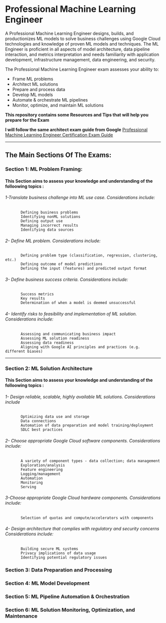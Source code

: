 # Professional Machine Learning Engineer
A Professional Machine Learning Engineer designs, builds, and productionizes ML models to solve business challenges using Google Cloud technologies and knowledge of proven ML models and techniques. The ML Engineer is proficient in all aspects of model architecture, data pipeline interaction, and metrics interpretation and needs familiarity with application development, infrastructure management, data engineering, and security.

The Professional Machine Learning Engineer exam assesses your ability to:

- Frame ML problems
- Architect ML solutions
- Prepare and process data
- Develop ML models
- Automate & orchestrate ML pipelines
- Monitor, optimize, and maintain ML solutions


**This repository contains some Resources and Tips that will help you prepare for the Exam** 

**I will follow the same architect exam guide from Google** [Professional Machine Learning Engineer Certification Exam Guide](https://cloud.google.com/certification/guides/machine-learning-engineer) 

----------------------------------------------------------------------------------------------------------------------------------------

## The Main Sections Of The Exams: 

### Section 1: ML Problem Framing:
#### This Section aims to assess your knowledge and understanding of the folloowing topics : 
   
   ###### 1-Translate business challenge into ML use case. Considerations include:

           Defining business problems
           Identifying nonML solutions
           Defining output use
           Managing incorrect results
           Identifying data sources
  ######  2- Define ML problem. Considerations include:

           Defining problem type (classification, regression, clustering, etc.)
           Defining outcome of model predictions
           Defining the input (features) and predicted output format
       
  ######  3- Define business success criteria. Considerations include:

           Success metrics
           Key results
           Determination of when a model is deemed unsuccessful
           
 ######   4- Identify risks to feasibility and implementation of ML solution. Considerations include:

           Assessing and communicating business impact
           Assessing ML solution readiness
           Assessing data readiness
           Aligning with Google AI principles and practices (e.g. different biases)
  -----------------------------------------------------------------------------------------------------------------------         
### Section 2: ML Solution Architecture
#### This Section aims to assess your knowledge and understanding of the folloowing topics : 
   
   ###### 1- Design reliable, scalable, highly available ML solutions. Considerations include

           Optimizing data use and storage
           Data connections
           Automation of data preparation and model training/deployment
           SDLC best practices
  ######  2- Choose appropriate Google Cloud software components. Considerations include:

           A variety of component types - data collection; data management
           Exploration/analysis
           Feature engineering
           Logging/management
           Automation
           Monitoring
           Serving
       
  ######  3-Choose appropriate Google Cloud hardware components. Considerations include:

           Selection of quotas and compute/accelerators with components
           
 ######   4- Design architecture that complies with regulatory and security concerns Considerations include:



           Building secure ML systems
           Privacy implications of data usage
           Identifying potential regulatory issues


### Section 3: Data Preparation and Processing
### Section 4: ML Model Development
### Section 5: ML Pipeline Automation & Orchestration
### Section 6: ML Solution Monitoring, Optimization, and Maintenance


